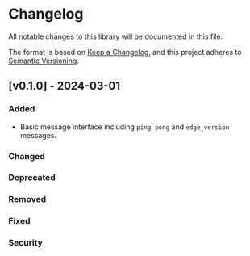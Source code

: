 # Changelog

All notable changes to this library will be documented in this file.

The format is based on [Keep a Changelog](https://keepachangelog.com/en/1.0.0/),
and this project adheres to [Semantic Versioning](https://semver.org/spec/v2.0.0.html).

## [v0.1.0] - 2024-03-01

### Added
- Basic message interface including `ping`, `pong` and `edge_version` messages.

### Changed

### Deprecated

### Removed

### Fixed

### Security